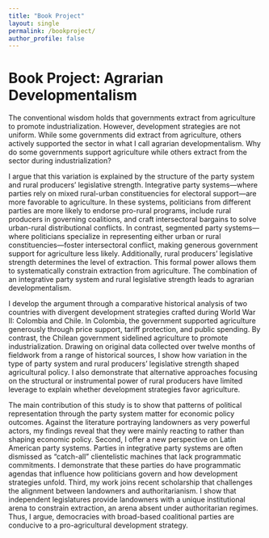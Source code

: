 ```yaml
---
title: "Book Project"
layout: single
permalink: /bookproject/
author_profile: false
---
```


# Book Project: Agrarian Developmentalism

The conventional wisdom holds that governments extract from agriculture to promote industrialization. However, development strategies are not uniform. While some governments did extract from agriculture, others actively supported the sector in what I call agrarian developmentalism. Why do some governments support agriculture while others extract from the sector during industrialization?

I argue that this variation is explained by the structure of the party system and rural producers’ legislative strength. Integrative party systems—where parties rely on mixed rural-urban constituencies for electoral support—are more favorable to agriculture. In these systems, politicians from different parties are more likely to endorse pro-rural programs, include rural producers in governing coalitions, and craft intersectoral bargains to solve urban-rural distributional conflicts. In contrast, segmented party systems—where politicians specialize in representing either urban or rural constituencies—foster intersectoral conflict, making generous government support for agriculture less likely. Additionally, rural producers’ legislative strength determines the level of extraction. This formal power allows them to systematically constrain extraction from agriculture. The combination of an integrative party system and rural legislative strength leads to agrarian developmentalism.

I develop the argument through a comparative historical analysis of two countries with divergent development strategies crafted during World War II: Colombia and Chile. In Colombia, the government supported agriculture generously through price support, tariff protection, and public spending. By contrast, the Chilean government sidelined agriculture to promote industrialization. Drawing on original data collected over twelve months of fieldwork from a range of historical sources, I show how variation in the type of party system and rural producers’ legislative strength shaped agricultural policy. I also demonstrate that alternative approaches focusing on the structural or instrumental power of rural producers have limited leverage to explain whether development strategies favor agriculture.

The main contribution of this study is to show that patterns of political representation through the party system matter for economic policy outcomes. Against the literature portraying landowners as very powerful actors, my findings reveal that they were mainly reacting to rather than shaping economic policy. Second, I offer a new perspective on Latin American party systems. Parties in integrative party systems are often dismissed as “catch-all” clientelistic machines that lack programmatic commitments. I demonstrate that these parties do have programmatic agendas that influence how politicians govern and how development strategies unfold. Third, my work joins recent scholarship that challenges the alignment between landowners and authoritarianism. I show that independent legislatures provide landowners with a unique institutional arena to constrain extraction, an arena absent under authoritarian regimes. Thus, I argue, democracies with broad-based coalitional parties are conducive to a pro-agricultural development strategy. 

